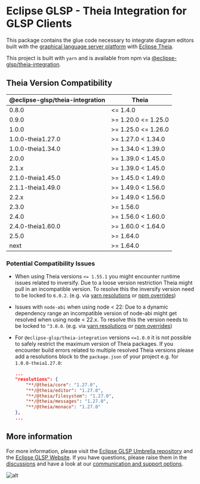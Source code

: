 # Eclipse GLSP - Theia Integration for GLSP Clients

This package contains the glue code necessary to integrate diagram editors built with the [graphical language server platform](https://github.com/eclipse-glsp/glsp) with [Eclipse Theia](https://github.com/theia-ide/theia).

This project is built with `yarn` and is available from npm via [@eclipse-glsp/theia-integration](https://www.npmjs.com/package/@eclipse-glsp/theia-integration).

## Theia Version Compatibility

| @eclipse-glsp/theia-integration | Theia               |
| ------------------------------- | ------------------- |
| 0.8.0                           | <= 1.4.0            |
| 0.9.0                           | >= 1.20.0 <= 1.25.0 |
| 1.0.0                           | >= 1.25.0 <= 1.26.0 |
| 1.0.0-theia1.27.0               | >= 1.27.0 < 1.34.0  |
| 1.0.0-theia1.34.0               | >= 1.34.0 < 1.39.0  |
| 2.0.0                           | >= 1.39.0 < 1.45.0  |
| 2.1.x                           | >= 1.39.0 < 1.45.0  |
| 2.1.0-theia1.45.0               | >= 1.45.0 < 1.49.0  |
| 2.1.1-theia1.49.0               | >= 1.49.0 < 1.56.0  |
| 2.2.x                           | >= 1.49.0 < 1.56.0  |
| 2.3.0                           | >= 1.56.0           |
| 2.4.0                           | >= 1.56.0 < 1.60.0  |
| 2.4.0-theia1.60.0               | >= 1.60.0 < 1.64.0  |
| 2.5.0                           | >= 1.64.0           |
| next                            | >= 1.64.0           |

### Potential Compatibility Issues

- When using Theia versions `<= 1.55.1` you might encounter runtime issues related to inversify.
  Due to a loose version restriction Theia might pull in an incompatible version.
  To resolve this the inversify version need to be locked to `6.0.2`. (e.g. via [yarn resolutions](https://classic.yarnpkg.com/lang/en/docs/selective-version-resolutions/) or [npm overrides](https://docs.npmjs.com/cli/v9/configuring-npm/package-json#overrides))
- Issues with `node-abi` when using node < 22:
  Due to a dynamic dependency range an incompatible version of node-abi might get resolved when using node < 22.x.
  To resolve this the version needs to be locked to `^3.0.0`. (e.g. via [yarn resolutions](https://classic.yarnpkg.com/lang/en/docs/selective-version-resolutions/) or [npm overrides](https://docs.npmjs.com/cli/v9/configuring-npm/package-json#overrides))
- For `@eclipse-glsp/theia-integration` versions `<=1.0.0` it is not possible to safely restrict the maximum version of Theia packages. If you encounter build errors related to multiple resolved Theia versions please add a resolutions block to the `package.json` of your project e.g. for `1.0.0-theia1.27.0`:

    ```json
    ...
    "resolutions": {
        "**/@theia/core": "1.27.0",
        "**/@theia/editor": "1.27.0",
        "**/@theia/filesystem": "1.27.0",
        "**/@theia/messages": "1.27.0",
        "**/@theia/monaco": "1.27.0"
    },
    ...
    ```

## More information

For more information, please visit the [Eclipse GLSP Umbrella repository](https://github.com/eclipse-glsp/glsp) and the [Eclipse GLSP Website](https://www.eclipse.org/glsp/).
If you have questions, please raise them in the [discussions](https://github.com/eclipse-glsp/glsp/discussions) and have a look at our [communication and support options](https://www.eclipse.org/glsp/contact/).

![alt](https://www.eclipse.org/glsp/images/diagramanimated.gif)
